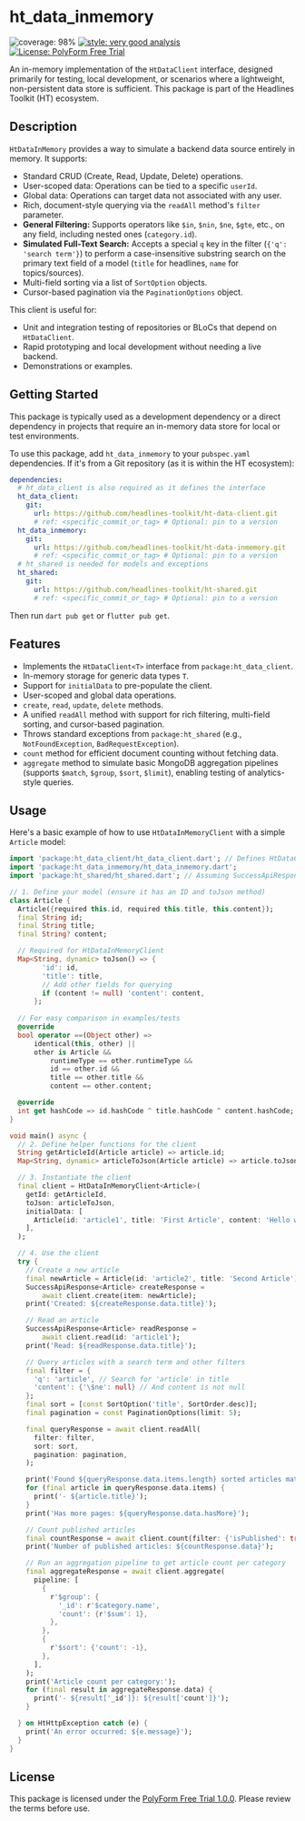 # ht_data_inmemory

![coverage: 98%](https://img.shields.io/badge/coverage-98-green)
[![style: very good analysis](https://img.shields.io/badge/style-very_good_analysis-B22C89.svg)](https://pub.dev/packages/very_good_analysis)
[![License: PolyForm Free Trial](https://img.shields.io/badge/License-PolyForm%20Free%20Trial-blue)](https://polyformproject.org/licenses/free-trial/1.0.0)

An in-memory implementation of the `HtDataClient` interface, designed primarily for testing, local development, or scenarios where a lightweight, non-persistent data store is sufficient. This package is part of the Headlines Toolkit (HT) ecosystem.

## Description

`HtDataInMemory` provides a way to simulate a backend data source entirely in memory. It supports:
- Standard CRUD (Create, Read, Update, Delete) operations.
- User-scoped data: Operations can be tied to a specific `userId`.
- Global data: Operations can target data not associated with any user.
- Rich, document-style querying via the `readAll` method's `filter` parameter.
- **General Filtering:** Supports operators like `$in`, `$nin`, `$ne`, `$gte`, etc., on any field, including nested ones (`category.id`).
- **Simulated Full-Text Search:** Accepts a special `q` key in the filter (`{'q': 'search term'}`) to perform a case-insensitive substring search on the primary text field of a model (`title` for headlines, `name` for topics/sources).
- Multi-field sorting via a list of `SortOption` objects.
- Cursor-based pagination via the `PaginationOptions` object.

This client is useful for:
- Unit and integration testing of repositories or BLoCs that depend on `HtDataClient`.
- Rapid prototyping and local development without needing a live backend.
- Demonstrations or examples.

## Getting Started

This package is typically used as a development dependency or a direct dependency in projects that require an in-memory data store for local or test environments.

To use this package, add `ht_data_inmemory` to your `pubspec.yaml` dependencies. If it's from a Git repository (as it is within the HT ecosystem):

```yaml
dependencies:
  # ht_data_client is also required as it defines the interface
  ht_data_client:
    git:
      url: https://github.com/headlines-toolkit/ht-data-client.git
      # ref: <specific_commit_or_tag> # Optional: pin to a version
  ht_data_inmemory:
    git:
      url: https://github.com/headlines-toolkit/ht-data-inmemory.git
      # ref: <specific_commit_or_tag> # Optional: pin to a version
  # ht_shared is needed for models and exceptions
  ht_shared:
    git:
      url: https://github.com/headlines-toolkit/ht-shared.git
      # ref: <specific_commit_or_tag> # Optional: pin to a version
```

Then run `dart pub get` or `flutter pub get`.

## Features

- Implements the `HtDataClient<T>` interface from `package:ht_data_client`.
- In-memory storage for generic data types `T`.
- Support for `initialData` to pre-populate the client.
- User-scoped and global data operations.
- `create`, `read`, `update`, `delete` methods.
- A unified `readAll` method with support for rich filtering, multi-field sorting, and cursor-based pagination.
- Throws standard exceptions from `package:ht_shared` (e.g., `NotFoundException`, `BadRequestException`).
- `count` method for efficient document counting without fetching data.
- `aggregate` method to simulate basic MongoDB aggregation pipelines
  (supports `$match`, `$group`, `$sort`, `$limit`), enabling testing of
  analytics-style queries.

## Usage

Here's a basic example of how to use `HtDataInMemoryClient` with a simple `Article` model:

```dart
import 'package:ht_data_client/ht_data_client.dart'; // Defines HtDataClient
import 'package:ht_data_inmemory/ht_data_inmemory.dart';
import 'package:ht_shared/ht_shared.dart'; // Assuming SuccessApiResponse etc. are here

// 1. Define your model (ensure it has an ID and toJson method)
class Article {
  Article({required this.id, required this.title, this.content});
  final String id;
  final String title; 
  final String? content;

  // Required for HtDataInMemoryClient
  Map<String, dynamic> toJson() => {
        'id': id,
        'title': title,
        // Add other fields for querying
        if (content != null) 'content': content,
      };
  
  // For easy comparison in examples/tests
  @override
  bool operator ==(Object other) =>
      identical(this, other) ||
      other is Article &&
          runtimeType == other.runtimeType &&
          id == other.id &&
          title == other.title &&
          content == other.content;

  @override
  int get hashCode => id.hashCode ^ title.hashCode ^ content.hashCode;
}

void main() async {
  // 2. Define helper functions for the client
  String getArticleId(Article article) => article.id;
  Map<String, dynamic> articleToJson(Article article) => article.toJson();

  // 3. Instantiate the client
  final client = HtDataInMemoryClient<Article>(
    getId: getArticleId,
    toJson: articleToJson,
    initialData: [
      Article(id: 'article1', title: 'First Article', content: 'Hello world!'),
    ],
  );

  // 4. Use the client
  try {
    // Create a new article
    final newArticle = Article(id: 'article2', title: 'Second Article');
    SuccessApiResponse<Article> createResponse =
        await client.create(item: newArticle);
    print('Created: ${createResponse.data.title}');

    // Read an article
    SuccessApiResponse<Article> readResponse =
        await client.read(id: 'article1');
    print('Read: ${readResponse.data.title}');

    // Query articles with a search term and other filters
    final filter = {
      'q': 'article', // Search for 'article' in title
      'content': {'\$ne': null} // And content is not null
    };
    final sort = [const SortOption('title', SortOrder.desc)];
    final pagination = const PaginationOptions(limit: 5);

    final queryResponse = await client.readAll(
      filter: filter,
      sort: sort,
      pagination: pagination,
    );

    print('Found ${queryResponse.data.items.length} sorted articles matching query:');
    for (final article in queryResponse.data.items) {
      print('- ${article.title}');
    }
    print('Has more pages: ${queryResponse.data.hasMore}');

    // Count published articles
    final countResponse = await client.count(filter: {'isPublished': true});
    print('Number of published articles: ${countResponse.data}');

    // Run an aggregation pipeline to get article count per category
    final aggregateResponse = await client.aggregate(
      pipeline: [
        {
          r'$group': {
            '_id': r'$category.name',
            'count': {r'$sum': 1},
          },
        },
        {
          r'$sort': {'count': -1},
        },
      ],
    );
    print('Article count per category:');
    for (final result in aggregateResponse.data) {
      print('- ${result['_id']}: ${result['count']}');
    }

  } on HtHttpException catch (e) {
    print('An error occurred: ${e.message}');
  }
}
```

## License

This package is licensed under the [PolyForm Free Trial 1.0.0](LICENSE). Please review the terms before use.

